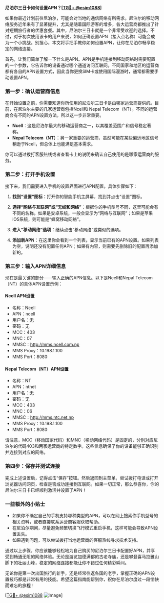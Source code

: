 **尼泊尔三日卡如何设置APN？[[TG💪+ @esim1088](https://t.me/s/esim1088)]**

如果你最近计划前往尼泊尔，可能会对当地的通信网络有所需求。尼泊尔的移动网络服务近年来有了显著提升，尤其是随着国际游客的增多，各大运营商都推出了针对短期旅行者的优惠套餐。其中，尼泊尔三日卡就是一个非常受欢迎的选择。不过，对于初次使用该卡的用户来说，如何正确设置APN（接入点名称）可能会成为一个小挑战。别担心，本文将手把手教你如何设置APN，让你在尼泊尔畅享稳定的网络连接。

首先，让我们简单了解一下什么是APN。APN是手机连接到移动网络时需要配置的一个参数，它告诉你的设备通过哪个通道访问互联网。不同国家和地区的运营商都有各自的APN设置方式，因此当你更换SIM卡或使用国际漫游时，通常都需要手动设置APN。

### **第一步：确认运营商信息**
在开始设置之前，你需要知道你所使用的尼泊尔三日卡是由哪家运营商提供的。目前，在尼泊尔主要的几家运营商包括Ncell和 Nepal Telecom（NT）。不同的运营商会有不同的APN设置方法，所以这一步非常重要。

- **Ncell**：这是尼泊尔最大的移动运营商之一，以其覆盖范围广和信号稳定著称。
- **Nepal Telecom（NT）**：另一家重要的运营商，虽然可能在某些偏远地区信号稍逊于Ncell，但总体上也能满足基本需求。

你可以通过拨打客服热线或者查看卡上的说明来确认自己使用的是哪家运营商的服务。

### **第二步：打开手机设置**
接下来，我们需要进入手机的设置界面进行APN配置。具体步骤如下：

1. **找到“设置”图标**：打开你的智能手机主屏幕，找到并点击“设置”图标。
   
2. **选择“网络与互联网”或“无线和网络”**：根据你的手机型号不同，这里可能会有不同的名称。如果是安卓系统，一般会显示为“网络与互联网”；如果是苹果iOS系统，则可能是“蜂窝移动网络”。

3. **进入“移动网络”选项**：继续点击“移动网络”或类似的选项。

4. **添加新APN**：在这里你会看到一个列表，显示当前已有的APN设置。如果列表为空，说明还没有配置任何APN；如果有内容，则需要先删除旧的配置再添加新的。

### **第三步：输入APN详细信息**
现在是最关键的部分——输入正确的APN信息。以下是Ncell和Nepal Telecom（NT）的具体APN设置示例：

#### **Ncell APN设置**
- 名称：Ncell
- APN：ncell
- 用户名：无
- 密码：无
- MCC：403
- MNC：07
- MMSC：http://mms.ncell.com.np
- MMS Proxy：10.198.1.100
- MMS Port：8080

#### **Nepal Telecom（NT）APN设置**
- 名称：NT
- APN：ntnet
- 用户名：无
- 密码：无
- MCC：403
- MNC：06
- MMSC：http://mms.ntc.net.np
- MMS Proxy：10.198.1.100
- MMS Port：8080

请注意，MCC（移动国家代码）和MNC（移动网络代码）是固定的，分别对应尼泊尔的代码403和两家运营商的特定数字。这些信息确保了你的设备能够正确识别并连接到对应的网络。

### **第四步：保存并测试连接**
完成上述设置后，记得点击“保存”按钮。然后返回到主菜单，尝试拨打电话或打开浏览器访问网页，检查是否成功连接到互联网。如果一切正常，那么恭喜你，你的尼泊尔三日卡已经顺利激活并设置了APN！

### **一些额外的小贴士**
- 如果你不确定自己的手机支持哪种类型的APN，可以在网上搜索你手机型号的相关资料，或者直接联系运营商客服获取帮助。
- 在尼泊尔期间，尽量避免频繁切换飞行模式重启手机，这样可能会导致APN设置丢失。
- 如果遇到问题，可以尝试拨打当地运营商的客服热线寻求技术支持。

通过以上步骤，你应该能够轻松地为自己购买的尼泊尔三日卡配置好APN，并享受到畅通无阻的网络体验。无论是游览加德满都的古老寺庙，还是攀登喜马拉雅山脚下的壮丽山峰，稳定的网络连接都能让你不错过任何精彩瞬间。

无论你是第一次出国旅行的新手，还是经常往返各国的老手，掌握正确的APN设置技巧都是非常有用的技能。希望这篇指南能帮到你，祝你在尼泊尔度过一段愉快而难忘的旅程！

[[TG💪+ @esim1088](https://t.me/s/esim1088) ![Image](https://i.postimg.cc/4NQfJmqS/Snipaste-2025-05-13-00-14-12.png)]